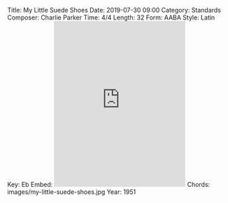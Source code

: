 Title: My Little Suede Shoes
Date: 2019-07-30 09:00
Category: Standards
Composer: Charlie Parker
Time: 4/4
Length: 32
Form: AABA
Style: Latin
Key: Eb
Embed: <iframe src="https://open.spotify.com/embed/playlist/1MQLcJMcZxSbQ6pmgNH0eq" width="300" height="380" frameborder="0" allowtransparency="true" allow="encrypted-media"></iframe>
Chords: images/my-little-suede-shoes.jpg
Year: 1951

